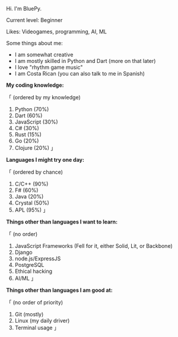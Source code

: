 Hi. I'm BluePy.

Current level: Beginner

Likes: Videogames, programming, AI, ML

Some things about me:

- I am somewhat creative
- I am mostly skilled in Python and Dart (more on that later)
- I love "rhythm game music"
- I am Costa Rican (you can also talk to me in Spanish)

**My coding knowledge:**

「 (ordered by my knowledge)
   1. Python (70%)
   2. Dart (60%)
   3. JavaScript (30%)
   4. C# (30%)
   5. Rust (15%)
   6. Go (20%)
   7. Clojure (20%)          」

**Languages I might try one day:**

「 (ordered by chance)
   1. C/C++ (90%)
   2. F# (60%)
   3. Java (20%)
   4. Crystal (50%)
   5. APL (95%)      」

**Things other than languages I want to learn:**

「 (no order)
   1. JavaScript Frameworks (Fell for it, either Solid, Lit, or Backbone)
   2. Django
   3. node.js/ExpressJS
   4. PostgreSQL
   5. Ethical hacking
   6. AI/ML                                」

**Things other than languages I am good at:**

「 (no order of priority)
   1. Git (mostly)
   2. Linux (my daily driver)
   3. Terminal usage         」
   
<!---
BluePyTheDeer251/BluePyTheDeer251 is a ✨ special ✨ repository because its `README.md` (this file) appears on your GitHub profile.
You can click the Preview link to take a look at your changes.
--->
